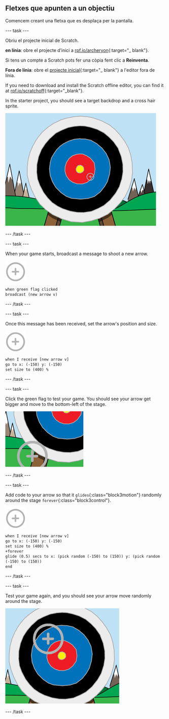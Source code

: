 ## Fletxes que apunten a un objectiu

Comencem creant una fletxa que es desplaça per la pantalla.

\--- task \---

Obriu el projecte inicial de Scratch.

**en línia**: obre el projecte d’inici a [rpf.io/archeryon](http://rpf.io/archeryon){:target="_ blank"}.

Si tens un compte a Scratch pots fer una còpia fent clic a **Reinventa**.

**Fora de línia**: obre el [projecte inicial](http://rpf.io/p/en/archery-go){:target="_ blank"} a l'editor fora de línia.

If you need to download and install the Scratch offline editor, you can find it at [rpf.io/scratchoff](http://rpf.io/scratchoff){:target="_blank"}.

In the starter project, you should see a target backdrop and a cross hair sprite.

![starter projects](images/archery-starter.png)

\--- /task \---

\--- task \---

When your game starts, broadcast a message to shoot a new arrow.

![target sprite](images/target-sprite.png)

```blocks3
when green flag clicked
broadcast (new arrow v)
```

\--- /task \---

\--- task \---

Once this message has been received, set the arrow's position and size.

![target sprite](images/target-sprite.png)

```blocks3
when I receive [new arrow v]
go to x: (-150) y: (-150)
set size to (400) %
```

\--- /task \---

\--- task \---

Click the green flag to test your game. You should see your arrow get bigger and move to the bottom-left of the stage.

![larger target sprite in bottom left of stage](images/archery-start-test.png)

\--- /task \---

\--- task \---

Add code to your arrow so that it `glides`{:class="block3motion"} randomly around the stage `forever`{:class="block3control"}.

![target sprite](images/target-sprite.png)

```blocks3
when I receive [new arrow v]
go to x: (-150) y: (-150)
set size to (400) %
+forever
glide (0.5) secs to x: (pick random (-150) to (150)) y: (pick random (-150) to (150))
end
```

\--- /task \---

\--- task \---

Test your game again, and you should see your arrow move randomly around the stage.

![target in a different position](images/archery-glide-test.png)

\--- /task \---